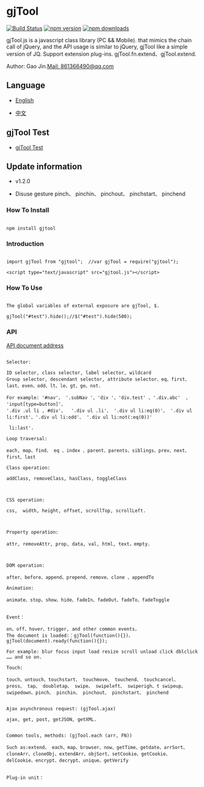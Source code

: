 ﻿# gjTool

[![Build Status](https://travis-ci.org/gjTool/gjTool.svg?branch=master)](https://travis-ci.org/gjTool/gjTool)
[![npm version](https://img.shields.io/npm/v/gjtool.svg)](https://www.npmjs.com/package/gjtool)
[![npm downloads](https://img.shields.io/npm/dt/gjtool.svg)](https://www.npmjs.com/package/gjtool)


gjTool.js is a javascript class library (PC && Mobile). that mimics the chain call of jQuery, and the API usage is similar to jQuery, gjTool like a simple version of JQ.
Support extension plug-ins. gjTool.fn.extend、gjTool.extend.

Author: Gao Jin.[Mail: 861366490@qq.com](mailto:861366490@qq.com)

## Language


- [English](README-EN.md)

- [中文](README.md)

## gjTool Test

- [gjTool Test](https://gjtool.github.io/gjTool/index.html)

## Update information

- v1.2.0

- Disuse gesture pinch、 pinchin、 pinchout、 pinchstart、 pinchend

### How To Install
```

npm install gjtool

```

### Introduction
```

import gjTool from "gjtool";  //var gjTool = require("gjtool");
```

```
<script type="text/javascript" src="gjtool.js"></script>

```

### How To Use
```

The global variables of external exposure are gjTool, $.

gjTool("#test").hide();//$("#test").hide(500);

```

### API
[API document address](https://gjtool.github.io/gjToolAPI/)


```

Selector:

ID selector, class selector, label selector, wildcard
Group selector, descendant selector, attribute selector、eq、first、last、even、odd、lt、le、gt、ge、not.

For example: '#nav'、 '.subNav '、'div '、'div.test' 、'.div.abc'  、 'input[type=button]'、
'.div .ul li , #div'、  '.div ul .li'、 '.div ul li:eq(0)'、 '.div ul li:first'、'.div ul li:odd'、 '.div ul li:not(:eq(0))'

 li:last'.

Loop traversal: 

each, map、find、 eq 、index 、parent、parents、siblings、prev、next、first、last

Class operation:

addClass, removeClass, hasClass, toggleClass



CSS operation:

css,  width, height, offset, scrollTop, scrollLeft.



Property operation:

attr, removeAttr, prop, data, val, html, text，empty.



DOM operation:

after、before、append、prepend、remove、clone 、appendTo

Animation:

animate、stop、show、hide、fadeIn、fadeOut、fadeTo、fadeToggle


Event：

on、off、hover、trigger, and other common events，
The document is loaded:：gjTool(function(){})、gjTool(document).ready(function(){});

For example: blur focus input load resize scroll unload click dblclick …… and so on.

Touch:

touch、untouch、touchstart、 touchmove、 touchend、 touchcancel、 press、 tap、 doubletap、 swipe、 swipeleft、 swiperigh、t swipeup、 swipedown、pinch、 pinchin、 pinchout、 pinchstart、 pinchend


Ajax asynchronous request: (gjTool.ajax)

ajax, get, post, getJSON, getXML.


Common tools, methods: (gjTool.each (arr, FN))

Such as:extend、 each、map、browser、now、getTime、getdate、arrSort、cloneArr、cloneObj、extendArr、objSort、setCookie、getCookie、delCookie、encrypt、decrypt、unique、getVerify


Plug-in unit：


